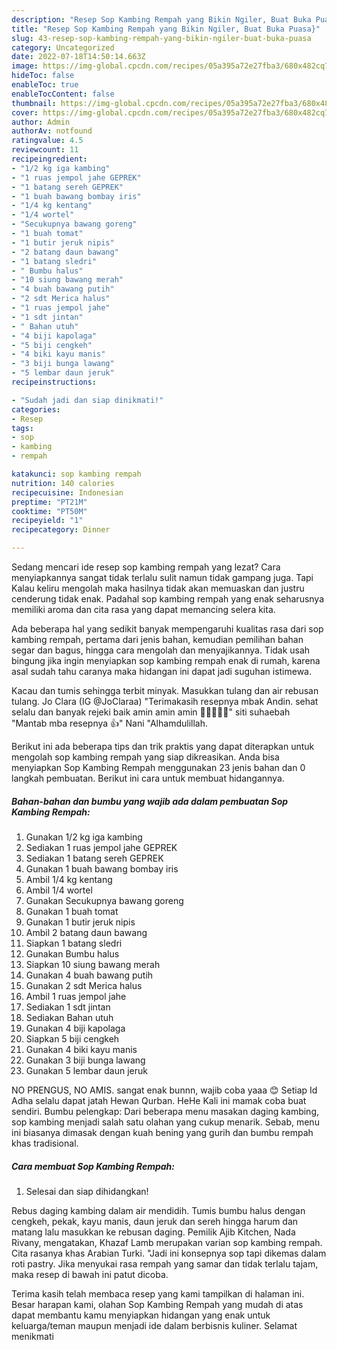 ```yaml
---
description: "Resep Sop Kambing Rempah yang Bikin Ngiler, Buat Buka Puasa}"
title: "Resep Sop Kambing Rempah yang Bikin Ngiler, Buat Buka Puasa}"
slug: 43-resep-sop-kambing-rempah-yang-bikin-ngiler-buat-buka-puasa
category: Uncategorized
date: 2022-07-18T14:50:14.663Z
image: https://img-global.cpcdn.com/recipes/05a395a72e27fba3/680x482cq70/sop-kambing-rempah-foto-resep-utama.jpg
hideToc: false
enableToc: true
enableTocContent: false
thumbnail: https://img-global.cpcdn.com/recipes/05a395a72e27fba3/680x482cq70/sop-kambing-rempah-foto-resep-utama.jpg
cover: https://img-global.cpcdn.com/recipes/05a395a72e27fba3/680x482cq70/sop-kambing-rempah-foto-resep-utama.jpg
author: Admin
authorAv: notfound
ratingvalue: 4.5
reviewcount: 11
recipeingredient:
- "1/2 kg iga kambing"
- "1 ruas jempol jahe GEPREK"
- "1 batang sereh GEPREK"
- "1 buah bawang bombay iris"
- "1/4 kg kentang"
- "1/4 wortel"
- "Secukupnya bawang goreng"
- "1 buah tomat"
- "1 butir jeruk nipis"
- "2 batang daun bawang"
- "1 batang sledri"
- " Bumbu halus"
- "10 siung bawang merah"
- "4 buah bawang putih"
- "2 sdt Merica halus"
- "1 ruas jempol jahe"
- "1 sdt jintan"
- " Bahan utuh"
- "4 biji kapolaga"
- "5 biji cengkeh"
- "4 biki kayu manis"
- "3 biji bunga lawang"
- "5 lembar daun jeruk"
recipeinstructions:

- "Sudah jadi dan siap dinikmati!"
categories:
- Resep
tags:
- sop
- kambing
- rempah

katakunci: sop kambing rempah 
nutrition: 140 calories
recipecuisine: Indonesian
preptime: "PT21M"
cooktime: "PT50M"
recipeyield: "1"
recipecategory: Dinner

---
```



Sedang mencari ide resep sop kambing rempah yang lezat? Cara menyiapkannya sangat tidak terlalu sulit namun tidak gampang juga. Tapi Kalau keliru mengolah maka hasilnya tidak akan memuaskan dan justru cenderung tidak enak. Padahal sop kambing rempah yang enak seharusnya memiliki aroma dan cita rasa yang dapat memancing selera kita.


Ada beberapa hal yang sedikit banyak mempengaruhi kualitas rasa dari sop kambing rempah, pertama dari jenis bahan, kemudian pemilihan bahan segar dan bagus, hingga cara mengolah dan menyajikannya. Tidak usah bingung jika ingin menyiapkan sop kambing rempah enak di rumah, karena asal sudah tahu caranya maka hidangan ini dapat jadi suguhan istimewa.

Kacau dan tumis sehingga terbit minyak. Masukkan tulang dan air rebusan tulang. Jo Clara (IG @JoClaraa) &#34;Terimakasih resepnya mbak Andin. sehat selalu dan banyak rejeki baik amin amin amin 🙏🏻🙏🏻😇&#34; siti suhaebah &#34;Mantab mba resepnya 👍&#34; Nani &#34;Alhamdulillah.


Berikut ini ada beberapa tips dan trik praktis yang dapat diterapkan untuk mengolah sop kambing rempah yang siap dikreasikan. Anda bisa menyiapkan Sop Kambing Rempah menggunakan 23 jenis bahan dan 0 langkah pembuatan. Berikut ini cara untuk membuat hidangannya.

<!--inarticleads1-->

##### Bahan-bahan dan bumbu yang wajib ada dalam pembuatan Sop Kambing Rempah:

1. Gunakan 1/2 kg iga kambing
1. Sediakan 1 ruas jempol jahe GEPREK
1. Sediakan 1 batang sereh GEPREK
1. Gunakan 1 buah bawang bombay iris
1. Ambil 1/4 kg kentang
1. Ambil 1/4 wortel
1. Gunakan Secukupnya bawang goreng
1. Gunakan 1 buah tomat
1. Gunakan 1 butir jeruk nipis
1. Ambil 2 batang daun bawang
1. Siapkan 1 batang sledri
1. Gunakan  Bumbu halus
1. Siapkan 10 siung bawang merah
1. Gunakan 4 buah bawang putih
1. Gunakan 2 sdt Merica halus
1. Ambil 1 ruas jempol jahe
1. Sediakan 1 sdt jintan
1. Sediakan  Bahan utuh
1. Gunakan 4 biji kapolaga
1. Siapkan 5 biji cengkeh
1. Gunakan 4 biki kayu manis
1. Gunakan 3 biji bunga lawang
1. Gunakan 5 lembar daun jeruk


NO PRENGUS, NO AMIS. sangat enak bunnn, wajib coba yaaa 😊 Setiap Id Adha selalu dapat jatah Hewan Qurban. HeHe Kali ini mamak coba buat sendiri. Bumbu pelengkap: Dari beberapa menu masakan daging kambing, sop kambing menjadi salah satu olahan yang cukup menarik. Sebab, menu ini biasanya dimasak dengan kuah bening yang gurih dan bumbu rempah khas tradisional. 

<!--inarticleads2-->

##### Cara membuat Sop Kambing Rempah:


1. Selesai dan siap dihidangkan!

Rebus daging kambing dalam air mendidih. Tumis bumbu halus dengan cengkeh, pekak, kayu manis, daun jeruk dan sereh hingga harum dan matang lalu masukkan ke rebusan daging. Pemilik Ajib Kitchen, Nada Rivany, mengatakan, Khazaf Lamb merupakan varian sop kambing rempah. Cita rasanya khas Arabian Turki. &#34;Jadi ini konsepnya sop tapi dikemas dalam roti pastry. Jika menyukai rasa rempah yang samar dan tidak terlalu tajam, maka resep di bawah ini patut dicoba. 

Terima kasih telah membaca resep yang kami tampilkan di halaman ini. Besar harapan kami, olahan Sop Kambing Rempah yang mudah di atas dapat membantu kamu menyiapkan hidangan yang enak untuk keluarga/teman maupun menjadi ide dalam berbisnis kuliner. Selamat menikmati

